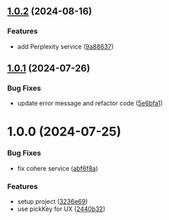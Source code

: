## [1.0.2](https://github.com/tak-bro/aipick/compare/v1.0.1...v1.0.2) (2024-08-16)


### Features

* add Perplexity service ([9a88637](https://github.com/tak-bro/aipick/commit/9a886377436bef98028630b274814583e59a52d8))

## [1.0.1](https://github.com/tak-bro/aipick/compare/v1.0.0...v1.0.1) (2024-07-26)


### Bug Fixes

* update error message and refactor code ([5e6bfa1](https://github.com/tak-bro/aipick/commit/5e6bfa14c0ebd724523a2d9bedfa4a134bdde5c6))

# 1.0.0 (2024-07-25)


### Bug Fixes

* fix cohere service ([abf6f8a](https://github.com/tak-bro/aipick/commit/abf6f8a24946f2bef48cb7150d50b0ee19d5a815))


### Features

* setup project ([3236e69](https://github.com/tak-bro/aipick/commit/3236e695a6b9e953b17a2f59d11723f8b82b2f00))
* use pickKey for UX ([2440b32](https://github.com/tak-bro/aipick/commit/2440b32e851e6ddd260bec89aa23da5a17baaace))
